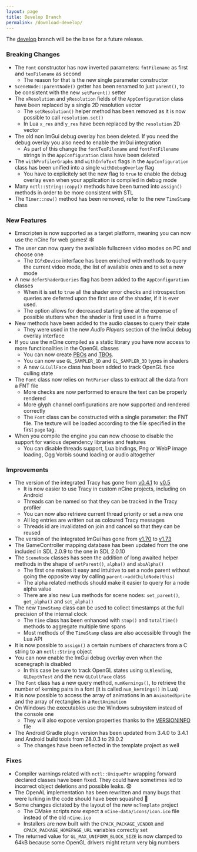 ```yaml
---
layout: page
title: Develop Branch
permalink: /download-develop/
---
```


The [develop](https://github.com/nCine/nCine/tree/develop) branch will be the base for a future release.

### Breaking Changes

- The `Font` constructor has now inverted parameters: `fntFilename` as first and `texFilename` as second
  - The reason for that is the new single parameter constructor
- `SceneNode::parentNode()` getter has been renamed to just `parent()`, to be consistent with the new `setParent()` setter
- The `xResolution` and `yResolution` fields of the `AppConfiguration` class have been replaced by a single 2D resolution vector
  - The `setResolution()` helper method has been removed as it is now possible to call `resolution.set()`
  - In Lua `x_res` and `y_res` have been replaced by the `resolution` 2D vector
- The old non ImGui debug overlay has been deleted. If you need the debug overlay you also need to enable the ImGui integration
  - As part of this change the `fontTexFilename` and `fontFntFilename` strings in the `AppConfiguration` class have been deleted
- The `withProfilerGraphs` and `withInfoText` flags in the `AppConfiguration` class has been unified into a single `withDebugOverlay` flag
  - You have to explicitely set the new flag to `true` to enable the debug overlay even when your application is compiled in debug mode
- Many `nctl::String::copy()` methods have been turned into `assign()` methods in order to be more consistent with STL
- The `Timer::now()` method has been removed, refer to the new `TimeStamp` class

### New Features

- Emscripten is now supported as a target platform, meaning you can now use the nCine for web games! :spider_web:
- The user can now query the available fullscreen video modes on PC and choose one
  - The `IGfxDevice` interface has been enriched with methods to query the current video mode, the list of available ones and to set a new mode
- A new `deferShaderQueries` flag has been added to the `AppConfiguration` classes
  - When it is set to `true` all the shader error checks and introspection queries are deferred upon the first use of the shader, if it is ever used.
  - The option allows for decreased starting time at the expense of possible stutters when the shader is first used in a frame
- New methods have been added to the audio classes to query their state
  - They were used in the new _Audio Players_ section of the ImGui debug overlay interface
- If you use the nCine compiled as a static library you have now access to more functionalities in the OpenGL classes
  - You can now create [PBOs](https://www.khronos.org/opengl/wiki/Pixel_Buffer_Object) and [TBOs](https://www.khronos.org/opengl/wiki/Buffer_Texture).
  - You can now use `GL_SAMPLER_1D` and `GL_SAMPLER_3D` types in shaders
  - A new `GLCullFace` class has been added to track OpenGL face culling state
- The `Font` class now relies on `FntParser` class to extract all the data from a FNT file
  - More checks are now performed to ensure the text can be properly rendered
  - More glyph channel configurations are now supported and rendered correctly
  - The `Font` class can be constructed with a single parameter: the FNT file. The texture will be loaded according to the file specified in the first `page` tag.
- When you compile the engine you can now choose to disable the support for various dependency libraries and features
  - You can disable threads support, Lua bindings, Png or WebP image loading, Ogg Vorbis sound loading or audio altogether

### Improvements

- The version of the integrated Tracy has gone from [v0.4.1](https://bitbucket.org/wolfpld/tracy/src/v0.4.1/) to [v0.5](https://bitbucket.org/wolfpld/tracy/src/v0.5/)
  - It is now easier to use Tracy in custom nCine projects, including on Android
  - Threads can be named so that they can be tracked in the Tracy profiler
  - You can now also retrieve current thread priority or set a new one
  - All log entries are written out as coloured Tracy messages
  - Threads id are invalidated on join and cancel so that they can be reused
- The version of the integrated ImGui has gone from [v1.70](https://github.com/ocornut/imgui/releases/tag/v1.70) to [v1.73](https://github.com/ocornut/imgui/releases/tag/v1.73)
- The GameController mapping database has been updated from the one included in SDL 2.0.9 to the one in SDL 2.0.10
- The `SceneNode` classes has seen the addition of long awaited helper methods in the shape of `setParent()`, `alpha()` and `absAlpha()`
  - The first one makes it easy and intuitive to set a node parent without going the opposite way by calling `parent->addChildNode(this)`
  - The alpha related methods should make it easier to query for a node alpha value
  - There are also new Lua methods for scene nodes: `set_parent()`, `get_alpha()` and `set_alpha()`
- The new `TimeStamp` class can be used to collect timestamps at the full precision of the internal clock
  - The `Time` class has been enhanced with `stop()` and `totalTime()` methods to aggregate multiple time spans
  - Most methods of the `TimeStamp` class are also accessible through the Lua API
- It is now possible to `assign()` a certain numbers of characters from a C string to an `nctl::String` object
- You can now enable the ImGui debug overlay even when the scenegraph is disabled
  - In this case be sure to track OpenGL states using `GLBlending`, `GLDepthTest` and the new `GLCullFace` class
- The `Font` class has a new query method, `numKernings()`, to retrieve the number of kerning pairs in a font (it is called `num_kernings()` in Lua)
- It is now possible to access the array of animations in an `AnimatedSprite` and the array of rectangles in a `RectAnimation`
- On Windows the executables use the Windows subsystem instead of the console one
  - They will also expose version properties thanks to the [VERSIONINFO](https://docs.microsoft.com/en-us/windows/win32/menurc/versioninfo-resource) file
- The Android Gradle plugin version has been updated from 3.4.0 to 3.4.1 and Android build tools from 28.0.3 to 29.0.2
  - The changes have been reflected in the template project as well

### Fixes

- Compiler warnings related with `nctl::UniquePtr` wrapping forward declared classes have been fixed. They could have sometimes led to incorrect object deletions and possible leaks. :fearful:
- The OpenAL implementation has been rewritten and many bugs that were lurking in the code should have been squashed :bug:
- Some changes dictated by the layout of the new `ncTemplate` project
  - The CMake scripts now expect a `nCine-data/icons/icon.ico` file instead of the old `nCine.ico`
  - Installers are now built with the `CPACK_PACKAGE_VENDOR` and `CPACK_PACKAGE_HOMEPAGE_URL` variables correctly set
- The returned value for `GL_MAX_UNIFORM_BLOCK_SIZE` is now clamped to 64kB because some OpenGL drivers might return very big numbers
